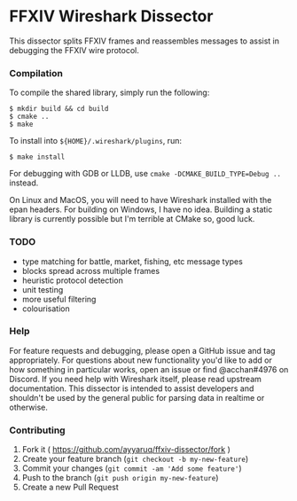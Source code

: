 # FFXIV Wireshark Dissector

This dissector splits FFXIV frames and reassembles messages to assist in
debugging the FFXIV wire protocol.


### Compilation

To compile the shared library, simply run the following:

    $ mkdir build && cd build
    $ cmake ..
    $ make

To install into `${HOME}/.wireshark/plugins`, run:

    $ make install

For debugging with GDB or LLDB, use `cmake -DCMAKE_BUILD_TYPE=Debug ..` instead.

On Linux and MacOS, you will need to have Wireshark installed with the epan
headers. For building on Windows, I have no idea. Building a static library
is currently possible but I'm terrible at CMake so, good luck.


### TODO

* type matching for battle, market, fishing, etc message types
* blocks spread across multiple frames
* heuristic protocol detection
* unit testing
* more useful filtering
* colourisation


### Help

For feature requests and debugging, please open a GitHub issue and tag
appropriately. For questions about new functionality you'd like to add
or how something in particular works, open an issue or find @acchan#4976
on Discord. If you need help with Wireshark itself, please read upstream
documentation. This dissector is intended to assist developers and shouldn't
be used by the general public for parsing data in realtime or otherwise.


### Contributing

1. Fork it ( https://github.com/ayyaruq/ffxiv-dissector/fork )
2. Create your feature branch (`git checkout -b my-new-feature`)
3. Commit your changes (`git commit -am 'Add some feature'`)
4. Push to the branch (`git push origin my-new-feature`)
5. Create a new Pull Request
